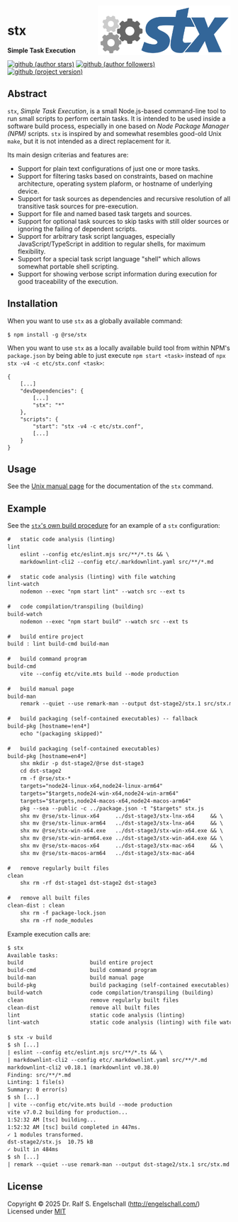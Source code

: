 
<img src="https://raw.githubusercontent.com/rse/stx/master/src/stx-logo.svg" width="300" align="right" alt=""/>

stx
===

**Simple Task Execution**

[![github (author stars)](https://img.shields.io/github/stars/rse?logo=github&label=author%20stars&color=%233377aa)](https://github.com/rse)
[![github (author followers)](https://img.shields.io/github/followers/rse?label=author%20followers&logo=github&color=%234477aa)](https://github.com/rse)
<br/>
[![github (project version)](https://img.shields.io/github/package-json/version/rse/stx?logo=github&label=project%20version&color=%234477aa&cacheSeconds=900)](https://github.com/rse/stx)

Abstract
--------

`stx`, *Simple Task Execution*, is a small Node.js-based command-line
tool to run small scripts to perform certain tasks. It is intended to
be used inside a software build process, especially in one based on
*Node Package Manager (NPM)* scripts. `stx` is inspired by and somewhat
resembles good-old Unix `make`, but it is not intended as a direct
replacement for it.

Its main design criterias and features are:

- Support for plain text configurations of just one or more tasks.
- Support for filtering tasks based on constraints, based on
  machine architecture, operating system plaform, or hostname of
  underlying device.
- Support for task sources as dependencies and recursive
  resolution of all transitive task sources for pre-execution.
- Support for file and named based task targets and sources.
- Support for optional task sources to skip tasks with
  still older sources or ignoring the failing of dependent scripts.
- Support for arbitrary task script languages, especially
  JavaScript/TypeScript in addition to regular shells,
  for maximum flexibility.
- Support for a special task script language "shell" which
  allows somewhat portable shell scripting.
- Support for showing verbose script information during
  execution for good traceability of the execution.

Installation
------------

When you want to use `stx` as a globally available command:

```
$ npm install -g @rse/stx
```

When you want to use `stx` as a locally available build tool from within NPM's `package.json`
by being able to just execute `npm start <task>` instead of `npx stx -v4 -c etc/stx.conf <task>`:

```
{
    [...]
    "devDependencies": {
        [...]
        "stx": "*"
    },
    "scripts": {
        "start": "stx -v4 -c etc/stx.conf",
        [...]
    }
}
```

Usage
-----

See the [Unix manual page](src/stx.md) for the documentation of the `stx` command.

Example
-------

See the [`stx`'s own build procedure](etc/stx.conf) for an example of a `stx` configuration:

```txt
#   static code analysis (linting)
lint
    eslint --config etc/eslint.mjs src/**/*.ts && \
    markdownlint-cli2 --config etc/.markdownlint.yaml src/**/*.md

#   static code analysis (linting) with file watching
lint-watch
    nodemon --exec "npm start lint" --watch src --ext ts

#   code compilation/transpiling (building)
build-watch
    nodemon --exec "npm start build" --watch src --ext ts

#   build entire project
build : lint build-cmd build-man

#   build command program
build-cmd
    vite --config etc/vite.mts build --mode production

#   build manual page
build-man
    remark --quiet --use remark-man --output dst-stage2/stx.1 src/stx.md

#   build packaging (self-contained executables) -- fallback
build-pkg [hostname=!en4*]
    echo "(packaging skipped)"

#   build packaging (self-contained executables)
build-pkg [hostname=en4*]
    shx mkdir -p dst-stage2/@rse dst-stage3
    cd dst-stage2
    rm -f @rse/stx-*
    targets="node24-linux-x64,node24-linux-arm64"
    targets="$targets,node24-win-x64,node24-win-arm64"
    targets="$targets,node24-macos-x64,node24-macos-arm64"
    pkg --sea --public -c ../package.json -t "$targets" stx.js
    shx mv @rse/stx-linux-x64     ../dst-stage3/stx-lnx-x64     && \
    shx mv @rse/stx-linux-arm64   ../dst-stage3/stx-lnx-a64     && \
    shx mv @rse/stx-win-x64.exe   ../dst-stage3/stx-win-x64.exe && \
    shx mv @rse/stx-win-arm64.exe ../dst-stage3/stx-win-a64.exe && \
    shx mv @rse/stx-macos-x64     ../dst-stage3/stx-mac-x64     && \
    shx mv @rse/stx-macos-arm64   ../dst-stage3/stx-mac-a64

#   remove regularly built files
clean
    shx rm -rf dst-stage1 dst-stage2 dst-stage3

#   remove all built files
clean-dist : clean
    shx rm -f package-lock.json
    shx rm -rf node_modules
```

Example execution calls are:

```txt
$ stx
Available tasks:
build                     build entire project
build-cmd                 build command program
build-man                 build manual page
build-pkg                 build packaging (self-contained executables)
build-watch               code compilation/transpiling (building)
clean                     remove regularly built files
clean-dist                remove all built files
lint                      static code analysis (linting)
lint-watch                static code analysis (linting) with file watching

$ stx -v build
$ sh [...]
| eslint --config etc/eslint.mjs src/**/*.ts && \
| markdownlint-cli2 --config etc/.markdownlint.yaml src/**/*.md
markdownlint-cli2 v0.18.1 (markdownlint v0.38.0)
Finding: src/**/*.md
Linting: 1 file(s)
Summary: 0 error(s)
$ sh [...]
| vite --config etc/vite.mts build --mode production
vite v7.0.2 building for production...
1:52:32 AM [tsc] building...
1:52:32 AM [tsc] build completed in 447ms.
✓ 1 modules transformed.
dst-stage2/stx.js  10.75 kB
✓ built in 484ms
$ sh [...]
| remark --quiet --use remark-man --output dst-stage2/stx.1 src/stx.md
```

License
-------

Copyright &copy; 2025 Dr. Ralf S. Engelschall (http://engelschall.com/)<br/>
Licensed under [MIT](https://spdx.org/licenses/MIT)

